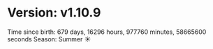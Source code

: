 # Version: v1.10.9
Time since birth: 679 days, 16296 hours, 977760 minutes, 58665600 seconds
Season: Summer ☀️
